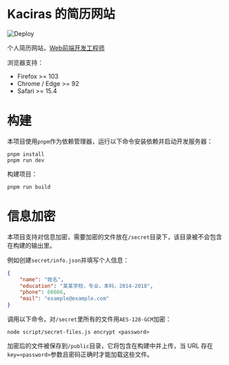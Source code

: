 # Kaciras 的简历网站

![Deploy](https://github.com/Kaciras/Resume2/workflows/Deploy/badge.svg)

个人简历网站，[Web前端开发工程师](https://resume.kaciras.com/web)

浏览器支持：

* Firefox >= 103
* Chrome / Edge >= 92
* Safari >= 15.4

# 构建

本项目使用`pnpm`作为依赖管理器，运行以下命令安装依赖并启动开发服务器：

```shell
pnpm install
pnpm run dev
```

构建项目：

```shell
pnpm run build
```

# 信息加密

本项目支持对信息加密，需要加密的文件放在`/secret`目录下，该目录被不会包含在构建的输出里。

例如创建`secret/info.json`并填写个人信息：

```json
{
	"name": "姓名",
	"education": "某某学校，专业，本科，2014-2018",
	"phone": 66666,
	"mail": "example@example.com"
}
```

调用以下命令，对`/secret`里所有的文件用`AES-128-GCM`加密：

```shell script
node script/secret-files.js encrypt <password>
```

加密后的文件被保存到`/public`目录，它将包含在构建中并上传，当 URL 存在`key=<password>`参数且密码正确时才能加载这些文件。
